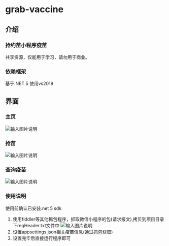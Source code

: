 # grab-vaccine

## 介绍
### 抢约苗小程序疫苗
 共享资源，仅能用于学习，请勿用于商业。
### 依赖框架
基于.NET 5 使用vs2019

## 界面
### 主页
![输入图片说明](https://images.gitee.com/uploads/images/2021/0909/192708_ccc79821_1843061.png "屏幕截图.png")
### 抢苗
![输入图片说明](https://images.gitee.com/uploads/images/2021/0909/192808_b3b17f65_1843061.png "屏幕截图.png")
### 查询疫苗
![输入图片说明](https://images.gitee.com/uploads/images/2021/0909/192955_e31efcbc_1843061.png "屏幕截图.png")
### 使用说明
使用前确认已安装.net 5 sdk
1.  使用fiddler等其他抓包程序，抓取微信小程序的包(请求报文),拷贝到项目目录下reqHeader.txt文件中
![输入图片说明](https://images.gitee.com/uploads/images/2021/0909/193207_87b09aa1_1843061.png "屏幕截图.png")
2.  设置appsettings.json相关疫苗信息(通过抓包获取)
3.  设置完毕后直接运行程序即可

